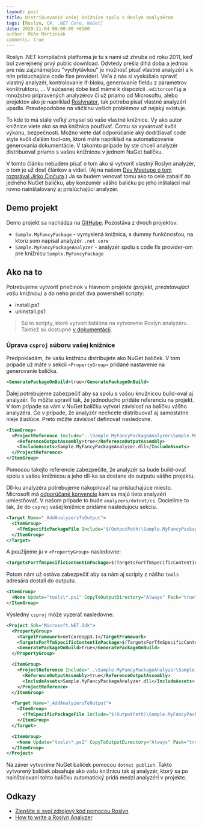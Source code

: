 ```yaml
---
layout: post
title: Distribuovanie vašej knižnice spolu s Roslyn analyzérom
tags: [Roslyn, C#, .NET Core, NuGet]
date: 2020-11-04 09:00:00 +0100
author: Miňo Martiniak
comments: true
---
```


Roslyn .NET kompilačná platforma je tu s nami už zhruba od roku 2011, keď bol zverejnený prvý public download. Odvtedy prešla dlhá doba a jednou pre nás zajznámejšou "vychytávkou" je možnosť písať vlastné analyzéri a k ním prísluchajúce code fixe provideri. Veľa z nás si vyskúšalo spraviť vlastný analyzér, kontrolovanie if-bloku, generovanie fieldu z parametrov konštruktoru, ... V súčasnej dobe keď máme k dispozícií `.editorconfig` a množstvo pripravených analyzérov či už priamo od Microsoftu, alebo projektov ako je napríklad [Roslynator](https://github.com/JosefPihrt/Roslynator), tak potreba písať vlastné analyzéri upadla. Pravdepodobne na väčšinu vaších problémov už nejaký existuje.

To kde to má stále veľký zmysel sú vaše vlastné knižnice. Vy ako autor knižnice viete ako sa má knižnica používať. Čomu sa vyvarovať kvôli výkonu, bezpečnosti. Možno viete dať odporúčanie aký dodržiavať code style kvôli ďalším tool-om, ktoré máte napríklad na automatizovanie generovania dokumentácie. V takomto prípade by ste chceli analyzér distribuovať priamo s vašou knižnicou v jednom NuGet balíčku.

V tomto článku nebudem písať o tom ako si vytvoriť vlastný Roslyn analyzér, o tom je už dosť článkov a videií. (Aj na našom [Dev Meetupe o tom rozprával Jirko Činčura](https://www.youtube.com/watch?v=Rv90NaTxv0E).) Ja sa budem venovať tomu ako to celé zabaliť do jedného NuGet balíčku, aby konzumér vášho balíčku po jeho inštalácií mal rovno nainštalovaný aj prislúchajúci analyzér.

## Demo projekt

Demo projekt sa nachádza na [GitHube](https://github.com/Burgyn/Sample.PackageWithRoslynAnalyzer). Pozostáva z dvoch projektov:

- `Sample.MyFancyPackage` - vymyslená knižnica, s dummy funkčnosťou, na ktorú som napísal analyzér. `.net core`
- `Sample.MyFancyPackageAnalyzer` - analyzér spolu s code fix provider-om pre knižnicu `Sample.MyFancyPackage`

## Ako na to

Potrebujeme vytvoriť priečinok v hlavnom projekte *(projekt, predstavujúci vašu knižnicu)* a do neho pridať dva powershell scripty:
- install.ps1
- uninstall.ps1

> Sú to scripty, ktoré vytvorí šablóna na vytvorenie Roslyn analyzéru. Taktiež sú dostupné [v dokumentácií](https://docs.microsoft.com/en-us/nuget/guides/analyzers-conventions#install-and-uninstall-scripts).

### Úprava `csproj` súboru vašej knižnice

Predpokladám, že vašu knižnicu distribujete ako NuGet balíček. V tom prípade už máte v sekcii `<PropertyGroup>` pridané nastavenie na generovanie balíčka.
```xml
<GeneratePackageOnBuild>true</GeneratePackageOnBuild>
```

Ďalej potrebujeme zabezpečiť aby sa spolu s vašou knužnicou build-oval aj analyzér. To môžte spraviť tak, že jednoducho pridáte referenciu na projekt. V tom prípade sa vám v NuGet balíčku vytvorí závislosť na balíčku vášho analyzéra. Čo v prípade, že analyzér nechcete distribuovať aj samostatne nieje žiadúce. Preto môžte závislosť definovať nasledovne.

```xml
<ItemGroup>
  <ProjectReference Include="..\Sample.MyFancyPackageAnalyzer\Sample.MyFancyPackageAnalyzer\Sample.MyFancyPackageAnalyzer.csproj">
    <ReferenceOutputAssembly>true</ReferenceOutputAssembly>
    <IncludeAssets>Sample.MyFancyPackageAnalyzer.dll</IncludeAssets>
  </ProjectReference>
</ItemGroup>
```

Pomocou takejto referencie zabezpečíte, že analyzér sa bude build-ovať spolu s vašou knižnicou a jeho dll-ka sa dostane do outputu vášho projektu.

Dll-ku analyzéra potrebujeme nakopírovať na prísluchajúce miesto. Microsoft má [odporúčané konvencie](https://docs.microsoft.com/en-us/nuget/guides/analyzers-conventions#analyzers-path-format) kam sa majú tieto analyzéri umiestňovať. V našom prípade to bude `analyzers/dotnet/cs`.
Docielíme to tak, že do `csproj` vašej knižnice pridáme nasledujúcu sekciu.

```xml
<Target Name="_AddAnalyzersToOutput">
  <ItemGroup>
    <TfmSpecificPackageFile Include="$(OutputPath)\Sample.MyFancyPackageAnalyzer.dll" PackagePath="analyzers/dotnet/cs" />
  </ItemGroup>
</Target>
```

A použijeme ju v `<PropertyGroup>` nasledovne:
```xml
<TargetsForTfmSpecificContentInPackage>$(TargetsForTfmSpecificContentInPackage);_AddAnalyzersToOutput</TargetsForTfmSpecificContentInPackage>
```

Potom nám už ostáva zabezpečiť aby sa nám aj scripty z nášho `tools` adresára dostali do outputu.

```xml
<ItemGroup>
  <None Update="tools\*.ps1" CopyToOutputDirectory="Always" Pack="true" PackagePath="tools" />
</ItemGroup>
```

Výsledný `csproj` môže vyzerať nasledovne:

```xml
<Project Sdk="Microsoft.NET.Sdk">
  <PropertyGroup>
    <TargetFramework>netcoreapp3.1</TargetFramework>
    <TargetsForTfmSpecificContentInPackage>$(TargetsForTfmSpecificContentInPackage);_AddAnalyzersToOutput</TargetsForTfmSpecificContentInPackage>
    <GeneratePackageOnBuild>true</GeneratePackageOnBuild>
  </PropertyGroup>

  <ItemGroup>
    <ProjectReference Include="..\Sample.MyFancyPackageAnalyzer\Sample.MyFancyPackageAnalyzer\Sample.MyFancyPackageAnalyzer.csproj">
      <ReferenceOutputAssembly>true</ReferenceOutputAssembly>
      <IncludeAssets>Sample.MyFancyPackageAnalyzer.dll</IncludeAssets>
    </ProjectReference>
  </ItemGroup>

  <Target Name="_AddAnalyzersToOutput">
    <ItemGroup>
      <TfmSpecificPackageFile Include="$(OutputPath)\Sample.MyFancyPackageAnalyzer.dll" PackagePath="analyzers/dotnet/cs" />
    </ItemGroup>
  </Target>

  <ItemGroup>
    <None Update="tools\*.ps1" CopyToOutputDirectory="Always" Pack="true" PackagePath="tools" />
  </ItemGroup>
</Project>
```

Na záver vytvoríme NuGet balíček pomocou `dotnet publish`. Takto vytvorený balíček obsahuje ako vašu knižnicu tak aj analyzér, ktorý sa po nainštalovaní tohto balíčku automatický pridá medzi analyzéri v projekte.

## Odkazy

- [Zlepšite si svoj zdrojový kód pomocou Roslyn](https://www.youtube.com/watch?v=Rv90NaTxv0E)
- [How to write a Roslyn Analyzer](https://devblogs.microsoft.com/dotnet/how-to-write-a-roslyn-analyzer/)